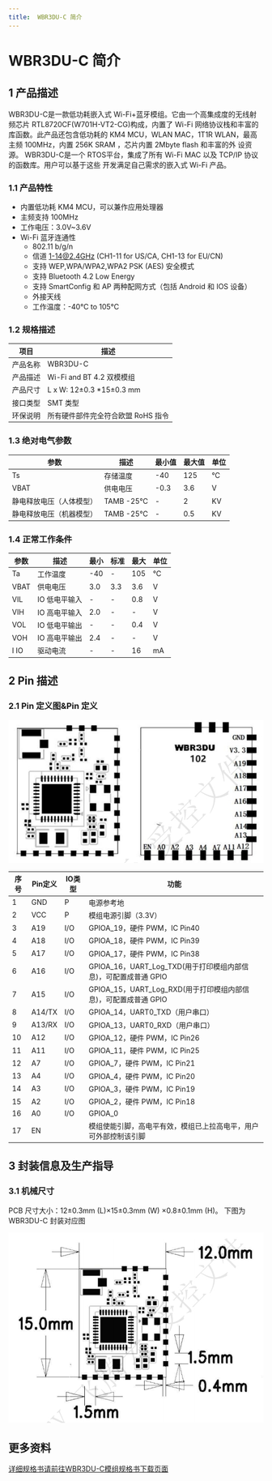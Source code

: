 ```yaml
---
title:  WBR3DU-C 简介 
---
```

# WBR3DU-C 简介 

## 1 产品描述
WBR3DU-C是一款低功耗嵌入式 Wi-Fi+蓝牙模组。它由一个高集成度的无线射频芯片
RTL8720CF(W701H-VT2-CG)构成，内置了 Wi-Fi 网络协议栈和丰富的库函数。此产品还包含低功耗的 KM4
MCU，WLAN MAC，1T1R WLAN，最高主频 100MHz，内置 256K SRAM ，芯片内置 2Mbyte flash 和丰富的外
设资源。
WBR3DU-C是一个 RTOS平台，集成了所有 Wi-Fi MAC 以及 TCP/IP 协议的函数库。用户可以基于这些
开发满足自己需求的嵌入式 Wi-Fi 产品。

### 1.1 产品特性

- 内置低功耗 KM4 MCU，可以兼作应用处理器
- 主频支持 100MHz
- 工作电压：3.0V~3.6V
- Wi-Fi 蓝牙连通性
    - 802.11 b/g/n
    - 信道 1-14@2.4GHz (CH1-11 for US/CA, CH1-13 for EU/CN)
    - 支持 WEP,WPA/WPA2,WPA2 PSK (AES) 安全模式
    - 支持 Bluetooth 4.2 Low Energy
    - 支持 SmartConfig 和 AP 两种配网方式（包括 Android 和 IOS 设备）
    - 外接天线
    - 工作温度：-40℃ to 105℃


### 1.2 规格描述

| 项目 | 描述 |
|--------------|---------------------------|
| 产品名称      | WBR3DU-C                    |
| 产品描述      | Wi-Fi and BT 4.2 双模模组     |
| 产品尺寸      | L x W: 12±0.3 *15±0.3 mm  |
| 接口类型      | SMT 类型                   |
| 环保说明      | 所有硬件部件完全符合欧盟 RoHS 指令 |


### 1.3 绝对电气参数


| 参数             | 描述           | 最小值 | 最大值 | 单位 |
|-----------------|--------------|------|------|----|
| Ts              | 存储温度       | -40  | 125  | ℃  |
| VBAT            | 供电电压       | -0.3 | 3.6  | V  |
| 静电释放电压（人体模型） | TAMB -25℃ | -    | 2    | KV |
| 静电释放电压（机器模型） | TAMB -25℃ | -    | 0.5  | KV |


### 1.4 正常工作条件

| 参数   | 描述         | 最小 | 标准 | 最大 | 单位 |
|-------|------------|----|----|----|----|
| Ta    | 工作温度     | -40 | -  | 105 | ℃  |
| VBAT  | 供电电压     | 3.0 | 3.3 | 3.6 | V  |
| VIL   | IO 低电平输入 | -   | -   | 0.8 | V  |
| VIH   | IO 高电平输入 | 2.0 | -   | -   | V  |
| VOL   | IO 低电平输出 | -   | -   | 0.4 | V  |
| VOH   | IO 高电平输出 | 2.4 | -   | -   | V  |
| I IO  | 驱动电流     | -   | -   | 16  | mA |


## 2 Pin 描述
### 2.1 Pin 定义图&Pin 定义

![](/assets/images/8720CF/8720cf管脚.png)

| 序号  | Pin定义  | IO类型 | 功能              |
|------|---------|-------|-----------------|                                                
| 1  | GND    | P   | 电源参考地            |                                         
| 2  | VCC    | P   | 模组电源引脚（3.3V）   |                                              
| 3  | A19    | I/O | GPIOA_19，硬件 PWM，IC Pin40   |                                      
| 4  | A18    | I/O | GPIOA_18，硬件 PWM，IC Pin39    |                                   
| 5  | A17    | I/O | GPIOA_17，硬件 PWM，IC Pin38     |                                     
| 6  | A16    | I/O | GPIOA_16，UART_Log_TXD(用于打印模组内部信息)，可配置成普通 GPIO      |      
| 7  | A15    | I/O | GPIOA_15，UART_Log_RXD(用于打印模组内部信息)，可配置成普通 GPIO    |               
| 8  | A14/TX | I/O | GPIOA_14，UART0_TXD（用户串口）     |                                      
| 9  | A13/RX | I/O | GPIOA_13，UART0_RXD（用户串口）    |                              
| 10 | A12    | I/O | GPIOA_12，硬件 PWM，IC Pin26       |                                    
| 11 | A11    | I/O | GPIOA_11，硬件 PWM，IC Pin25       |                                   
| 12 | A7     | I/O | GPIOA_7，硬件 PWM，IC Pin21         |                                 
| 13 | A4     | I/O | GPIOA_4，硬件 PWM，IC Pin20         |                                  
| 14 | A3     | I/O | GPIOA_3，硬件 PWM，IC Pin19          |                                  
| 15 | A2     | I/O | GPIOA_2，硬件 PWM，IC Pin18          |                                 
| 16 | A0     | I/O | GPIOA_0                                |                                 
| 17 | EN     |     | 模组使能引脚，高电平有效，模组已上拉高电平，用户可外部控制该引脚    |                   


## 3 封装信息及生产指导
### 3.1 机械尺寸
PCB 尺寸大小：12±0.3mm (L)×15±0.3mm (W) ×0.8±0.1mm (H)。
下图为 WBR3DU-C 封装对应图

![](/assets/images/8720CF/8720cf尺寸.png)


## 更多资料

[详细规格书请前往WBR3DU-C模组规格书下载页面](../../download/8720df/8720df_datasheet.md#rtl8720cf)